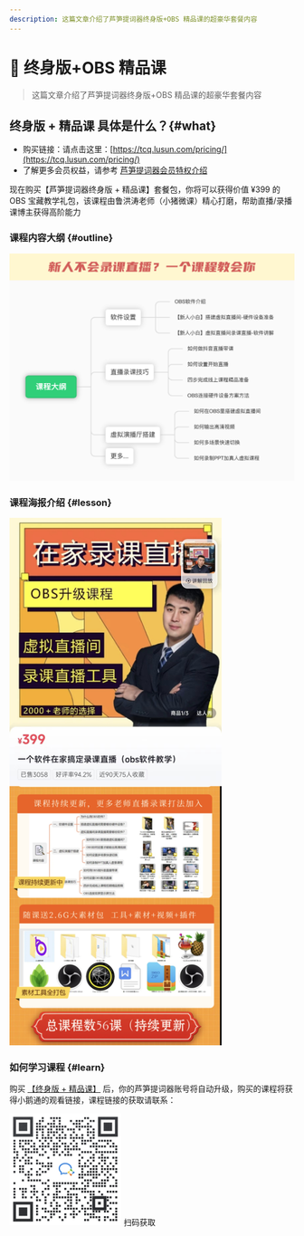 ```yaml
---
description: 这篇文章介绍了芦笋提词器终身版+OBS 精品课的超豪华套餐内容
---
```


# 🫡 终身版+OBS 精品课

> 这篇文章介绍了芦笋提词器终身版+OBS 精品课的超豪华套餐内容

## 终身版 + 精品课 具体是什么？{#what}

* 购买链接：请点击这里：[https://tcq.lusun.com/pricing/](https://tcq.lusun.com/pricing/)
* 了解更多会员权益，请参考 [芦笋提词器会员特权介绍](/basic/vip.md)

现在购买【芦笋提词器终身版 + 精品课】套餐包，你将可以获得价值 ¥399 的 OBS 宝藏教学礼包，该课程由鲁洪涛老师（小猪微课）精心打磨，帮助直播/录播课博主获得高阶能力

### 课程内容大纲 {#outline}

<ImgCenter><img src="/public/.gitbook/assets/xzwk5.png" alt=""></ImgCenter>

### 课程海报介绍 {#lesson}

<ImgCenter><img src="/public/.gitbook/assets/xiaozhu.jpeg" alt="" width="375"></ImgCenter>

### 如何学习课程 {#learn}

购买 [【终身版 + 精品课】](https://tcq.lusun.com/pricing/) 后，你的芦笋提词器账号将自动升级，购买的课程将获得小鹅通的观看链接，课程链接的获取请联系：

<ImgCenter><img src="/public/.gitbook/assets/xiaoxiao.jpeg" alt="" width="198"></ImgCenter>
<ImgDesc>扫码获取</ImgDesc>
